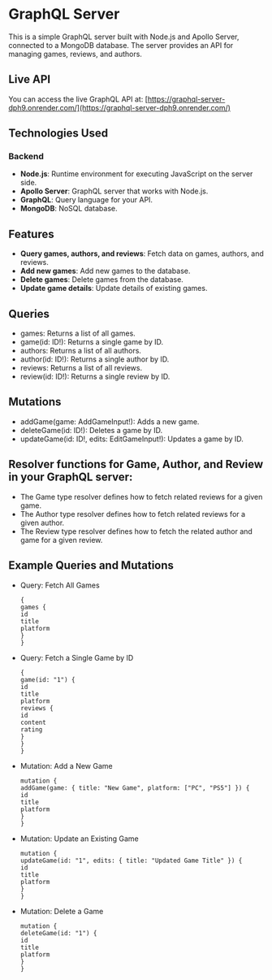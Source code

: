 # GraphQL Server

This is a simple GraphQL server built with Node.js and Apollo Server, connected to a MongoDB database. The server provides an API for managing games, reviews, and authors.

## Live API

You can access the live GraphQL API at: [https://graphql-server-dph9.onrender.com/](https://graphql-server-dph9.onrender.com/)

## Technologies Used

### Backend

- **Node.js**: Runtime environment for executing JavaScript on the server side.
- **Apollo Server**: GraphQL server that works with Node.js.
- **GraphQL**: Query language for your API.
- **MongoDB**: NoSQL database.

## Features

- **Query games, authors, and reviews**: Fetch data on games, authors, and reviews.
- **Add new games**: Add new games to the database.
- **Delete games**: Delete games from the database.
- **Update game details**: Update details of existing games.

## Queries

- games: Returns a list of all games.
- game(id: ID!): Returns a single game by ID.
- authors: Returns a list of all authors.
- author(id: ID!): Returns a single author by ID.
- reviews: Returns a list of all reviews.
- review(id: ID!): Returns a single review by ID.

## Mutations

- addGame(game: AddGameInput!): Adds a new game.
- deleteGame(id: ID!): Deletes a game by ID.
- updateGame(id: ID!, edits: EditGameInput!): Updates a game by ID.

## Resolver functions for Game, Author, and Review in your GraphQL server:

- The Game type resolver defines how to fetch related reviews for a given game.
- The Author type resolver defines how to fetch related reviews for a given author.
- The Review type resolver defines how to fetch the related author and game for a given review.

## Example Queries and Mutations

- Query: Fetch All Games

  ```
  {
  games {
  id
  title
  platform
  }
  }
  ```

- Query: Fetch a Single Game by ID

  ```
  {
  game(id: "1") {
  id
  title
  platform
  reviews {
  id
  content
  rating
  }
  }
  }
  ```

- Mutation: Add a New Game

  ```
  mutation {
  addGame(game: { title: "New Game", platform: ["PC", "PS5"] }) {
  id
  title
  platform
  }
  }
  ```

- Mutation: Update an Existing Game

  ```
  mutation {
  updateGame(id: "1", edits: { title: "Updated Game Title" }) {
  id
  title
  platform
  }
  }
  ```

- Mutation: Delete a Game
  ```
  mutation {
  deleteGame(id: "1") {
  id
  title
  platform
  }
  }
  ```
